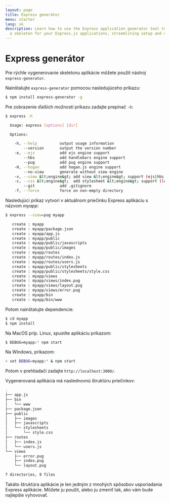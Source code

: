 ```yaml
---
layout: page
title: Express generátor
menu: starter
lang: sk
description: Learn how to use the Express application generator tool to quickly create
  a skeleton for your Express.js applications, streamlining setup and configuration.
---
```


# Express generátor

Pre rýchle vygenerovanie skeletonu aplikácie môžete použit nástroj `express-generator`.

Nainštalujte `express-generator` pomocou nasledujúceho príkazu:

```bash
$ npm install express-generator -g
```

Pre zobrazenie ďalších možností príkazu zadajte prepínač `-h`:

```bash
$ express -h

  Usage: express [options] [dir]

  Options:

    -h, --help          output usage information
        --version       output the version number
    -e, --ejs           add ejs engine support
        --hbs           add handlebars engine support
        --pug           add pug engine support
    -H, --hogan         add hogan.js engine support
        --no-view       generate without view engine
    -v, --view &lt;engine&gt; add view &lt;engine&gt; support (ejs|hbs|hjs|jade|pug|twig|vash) (defaults to jade)
    -c, --css &lt;engine&gt;  add stylesheet &lt;engine&gt; support (less|stylus|compass|sass) (defaults to plain css)
        --git           add .gitignore
    -f, --force         force on non-empty directory
```

Nasledujúci príkaz vytvorí v aktuálnom priečinku Express aplikáciu s názvom _myapp_:

```bash
$ express --view=pug myapp

   create : myapp
   create : myapp/package.json
   create : myapp/app.js
   create : myapp/public
   create : myapp/public/javascripts
   create : myapp/public/images
   create : myapp/routes
   create : myapp/routes/index.js
   create : myapp/routes/users.js
   create : myapp/public/stylesheets
   create : myapp/public/stylesheets/style.css
   create : myapp/views
   create : myapp/views/index.pug
   create : myapp/views/layout.pug
   create : myapp/views/error.pug
   create : myapp/bin
   create : myapp/bin/www
```

Potom nainštalujte dependencie:

```bash
$ cd myapp
$ npm install
```

Na MacOS príp. Linux, spustíte aplikáciu príkazom:

```bash
$ DEBUG=myapp:* npm start
```

Na Windows, príkazom:

```bash
> set DEBUG=myapp:* & npm start
```

Potom v prehliadači zadajte `http://localhost:3000/`.

Vygenerovaná aplikácia má naslednovnú štruktúru priečinkov:

```bash
.
├── app.js
├── bin
│   └── www
├── package.json
├── public
│   ├── images
│   ├── javascripts
│   └── stylesheets
│       └── style.css
├── routes
│   ├── index.js
│   └── users.js
└── views
    ├── error.pug
    ├── index.pug
    └── layout.pug

7 directories, 9 files
```

<div class="doc-box doc-info" markdown="1">
Takáto štruktúra aplikácie je len jedným z mnohých spôsobov usporiadania Express aplikácie. Môžete ju použit, alebo ju zmeniť tak, ako vám bude najlepšie vyhovovať.
</div>
